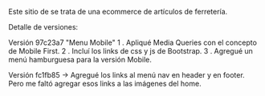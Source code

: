 Este sitio de se trata de una ecommerce de artículos de ferretería.

Detalle de versiones:

Versión 97c23a7 "Menu Mobile"
1 . Apliqué Media Queries con el concepto de Mobile First.
2 . Incluí los links de css y js de Bootstrap.
3 . Agregué un menú hamburguesa para la versión Mobile.

Versión fc1fb85 -> Agregué los links al menú nav en header y en footer. Pero me faltó agregar esos links a las imágenes del home.